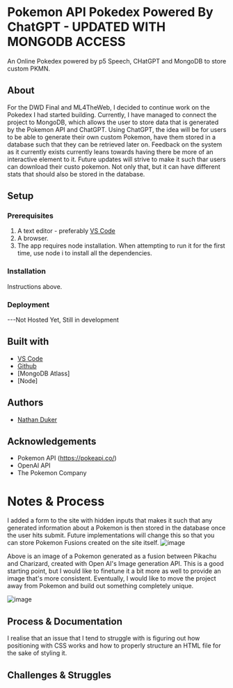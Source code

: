 <!-- Every README should start with an H1 -->
# Pokemon API Pokedex Powered By ChatGPT - UPDATED WITH MONGODB ACCESS
<!-- A one sentence description of the project or assignment -->
An Online Pokedex powered by p5 Speech, CHatGPT and MongoDB to store custom PKMN.


<!-- It is good practice to add an about or summary -->
## About

For the DWD Final and ML4TheWeb, I decided to continue work on the Pokedex I had started building. Currently, I have managed to connect the project to MongoDB, which allows the user to store data that is generated by the Pokemon API and ChatGPT. Using ChatGPT, the idea will be for users to be able to generate their own custom Pokemon, have them stored in a database such that they can be retrieved later on. Feedback on the system as it currently exists currently leans towards having there be more of an interactive element to it. Future updates will strive to make it such thar users can download their custo pokemon. Not only that, but it can have different stats that should also be stored in the database.


<!-- It is essential to describe how to set up your project -->
## Setup

<!-- Any knowledge or tools you will need before hand -->
### Prerequisites

1. A text editor - preferably [VS Code](https://code.visualstudio.com/)
2. A browser.
3. The app requires node installation. When attempting to run it for the first time, use node i to install all the dependencies. 

<!-- any installation needs should be defined -->
### Installation

Instructions above.

<!-- Notes about the deployment -->
### Deployment

---Not Hosted Yet, Still in development

## Built with

* [VS Code](https://code.visualstudio.com/)
* [Github](https://github.com)
* [MongoDB Atlass]
* [Node]

## Authors

* [Nathan Duker](https:nathanduker.artstation.com)

<!-- thank and reference all the things that made your project happen -->
## Acknowledgements

* Pokemon API (https://pokeapi.co/)
* OpenAI API
* The Pokemon Company 

<!-- For your assignments you might consider  -->
# Notes & Process

<!-- How you built this project - Include images, gifs, and notes here -->

I added a form to the site with hidden inputs that makes it such that any generated information about a Pokemon is then stored in the database once the user hits submit. Future implementations will change this so that you can store Pokemon Fusions created on the site itself. 
![image](https://github.com/nathanduker/DWD-Final/assets/157427640/d5e3754d-4994-4215-9eaf-a5ff84b7dd31)

Above is an image of a Pokemon generated as a fusion between Pikachu and Charizard, created with Open AI's Image generation API. This is a good starting point, but I would like to finetune it a bit more as well to provide an image that's more consistent. Eventually, I would like to move the project away from Pokemon and build out something completely unique. 


![image](https://github.com/nathanduker/DWD-Final/assets/157427640/26512e59-dd9f-4f36-8d47-df76b7fe0443)



## Process & Documentation

<!-- Any specific challenges or struggles documented -->
I realise that an issue that I tend to struggle with is figuring out how positioning with CSS works and how to properly structure an HTML file for the sake of styling it. 
## Challenges & Struggles

<!-- Any questions you have -->

